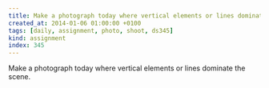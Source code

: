 ```yaml
---
title: Make a photograph today where vertical elements or lines dominate the scene.
created_at: 2014-01-06 01:00:00 +0100
tags: [daily, assignment, photo, shoot, ds345]
kind: assignment
index: 345
---
```


Make a photograph today where vertical elements or lines dominate the scene.
